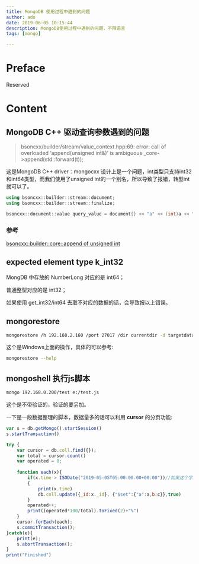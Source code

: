 ```yaml
---
title: MongoDB 使用过程中遇到的问题
author: ado
date: 2019-06-05 10:15:44
description: MongoDB使用过程中遇到的问题，不限语言
tags: [mongo]

---
```


# Preface

Reserved

# Content

## MongoDB C++ 驱动查询参数遇到的问题

> bsoncxx/builder/stream/value_context.hpp:69: error: call of overloaded ‘append(unsigned int&)’ is ambiguous
>          _core->append(std::forward<T>(t));

这是MongoDB C++ driver：mongocxx 设计上是一个问题，int类型只支持int32和int64类型，而我们使用了unsigned int的一个别名，所以导致了报错，转型int就可以了。

```c++
using bsoncxx::builder::stream::document;
using bsoncxx::builder::stream::finalize;

bsoncxx::document::value query_value = document{} << "a" << (int)a << "b" << (int)b << finalize;
```

### 参考

[bsoncxx::builder::core::append of unsigned int](<https://jira.mongodb.org/browse/CXX-617>)

## expected element type k_int32

MongDB 中存放的 NumberLong 对应的是 int64；

普通整型对应的是 int32；

如果使用 get_int32/int64 去取不对应的数据的话，会导致报以上错误。

## mongorestore

```sh
mongorestore /h 192.168.2.160 /port 27017 /dir currentdir -d targetdatabase /bypassDocumentValidation
```

这个是Windows上面的操作，具体的可以参考:

```sh
mongorestore --help
```

## mongoshell 执行js脚本

```sh
mongo 192.168.0.200/test e:/test.js
```

这个是不带验证的，验证的要另加。

一下是一段数据整理的脚本，数据量多的话可以利用 **cursor** 的分页功能:

```js
var s = db.getMongo().startSession()
s.startTransaction()

try {
	var cursor = db.coll.find({});
	var total = cursor.count()
	var operated = 0;
	
	function each(x){
		if(x.time > ISODate("2019-05-05T05:00:00.00+00:00"))//如果这个字段大于这个时间
		{
			print(x.time)
			db.coll.update({_id:x._id}, {"$set":{"a":a,b:c}},true)
		}
		operated++;
		print((operated*100/total).toFixed(2)+"%")
	} 
	cursor.forEach(each);
	s.commitTransaction();
}catch(e){
	print(e);
	s.abortTransaction();
}
print("Finished")
```

